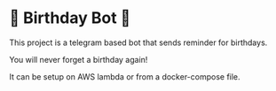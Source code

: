 # 🎂 Birthday Bot 🎂

This project is a telegram based bot that sends reminder for birthdays.

You will never forget a birthday again!

It can be setup on AWS lambda or from a docker-compose file.